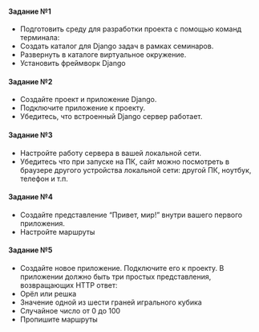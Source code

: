 #### Задание №1

- Подготовить среду для разработки проекта с помощью команд терминала:
- Создать каталог для Django задач в рамках семинаров.
- Развернуть в каталоге виртуальное окружение.
- Установить фреймворк Django

#### Задание №2

- Создайте проект и приложение Django.
- Подключите приложение к проекту.
- Убедитесь, что встроенный Django сервер работает.

#### Задание №3

- Настройте работу сервера в вашей локальной сети.
- Убедитесь что при запуске на ПК, сайт можно посмотреть в
браузере другого устройства локальной сети: другой ПК,
ноутбук, телефон и т.п.

#### Задание №4

- Создайте представление “Привет, мир!” внутри вашего
первого приложения.
- Настройте маршруты

#### Задание №5

- Создайте новое приложение. Подключите его к проекту. 
В  приложении должно быть три простых представления,
возвращающих HTTP ответ:
- Орёл или решка
- Значение одной из шести граней игрального кубика
- Случайное число от 0 до 100
- Пропишите маршруты
